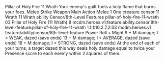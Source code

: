 <ability>
  <name>Pillar of Holy Fire</name>
  <cost>11 Wrath</cost>
  <flavor>Your enemy&apos;s guilt fuels a holy flame that burns your foes.</flavor>
  <keywords>
    <keyword>Melee</keyword>
    <keyword>Strike</keyword>
    <keyword>Weapon</keyword>
  </keywords>
  <type>Main Action</type>
  <distance>Melee 1</distance>
  <target>One creature</target>
  <metadata>
    <class>censor</class>
    <cost>11 Wrath</cost>
    <cost_amount>11</cost_amount>
    <cost_resource>Wrath</cost_resource>
    <feature_type>ability</feature_type>
    <file_dpath>Censor/8th-Level Features</file_dpath>
    <item_id>pillar-of-holy-fire-11-wrath</item_id>
    <item_index>03</item_index>
    <item_name>Pillar of Holy Fire (11 Wrath)</item_name>
    <level>8</level>
    <scc>mcdm.heroes.v1:feature.ability.censor.8th-level-feature:pillar-of-holy-fire-11-wrath</scc>
    <scdc>1.1.1:10.2.7.2:03</scdc>
    <source>mcdm.heroes.v1</source>
    <type>feature/ability/censor/8th-level-feature</type>
  </metadata>
  <effects>
    <effect type="roll">
      <roll>Power Roll + Might</roll>
      <t1>9 + M damage; I &lt; WEAK, dazed (save ends)</t1>
      <t2>13 + M damage; I &lt; AVERAGE, dazed (save ends)</t2>
      <t3>18 + M damage; I &lt; STRONG, dazed (save ends)</t3>
    </effect>
    <effect type="mundane">At the end of each of your turns, a target dazed this way deals holy damage equal to twice your Presence score to each enemy within 2 squares of them.</effect>
  </effects>
</ability>
